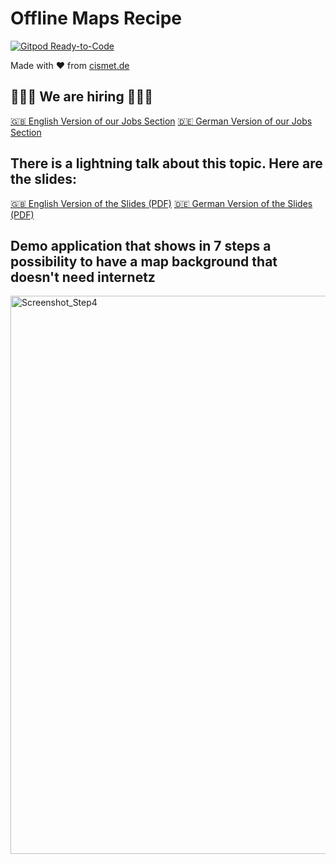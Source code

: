 # Offline Maps Recipe

[![Gitpod Ready-to-Code](https://img.shields.io/badge/Gitpod-ready--to--code-blue?logo=gitpod)](https://gitpod.io/#https://github.com/cismet/offline-maps-recipe)

Made with ❤️ from <a target="_" href="https://cismet.de/en/index.html">cismet.de</a>

## 🦸🏻‍♀️ We are hiring 🦸🏾‍♂️

[🇬🇧 English Version of our Jobs Section](https://cismet.de/en/index.html#jobs)
[🇩🇪 German Version of our Jobs Section](https://cismet.de/index.html#jobs)

## There is a lightning talk about this topic. Here are the slides:

[🇬🇧 English Version of the Slides (PDF)](https://cismet.github.io/offline-maps-recipe/Offline.Maps.Recipe_en.pdf)
[🇩🇪 German Version of the Slides (PDF)](https://cismet.github.io/offline-maps-recipe/Offline.Maps.Recipe_de.pdf)

## Demo application that shows in 7 steps a possibility to have a map background that doesn't need internetz

<img width="893" alt="Screenshot_Step4" src="https://user-images.githubusercontent.com/837211/224551126-fa1f1ec1-6dae-4a95-9097-02399022ea25.png">
